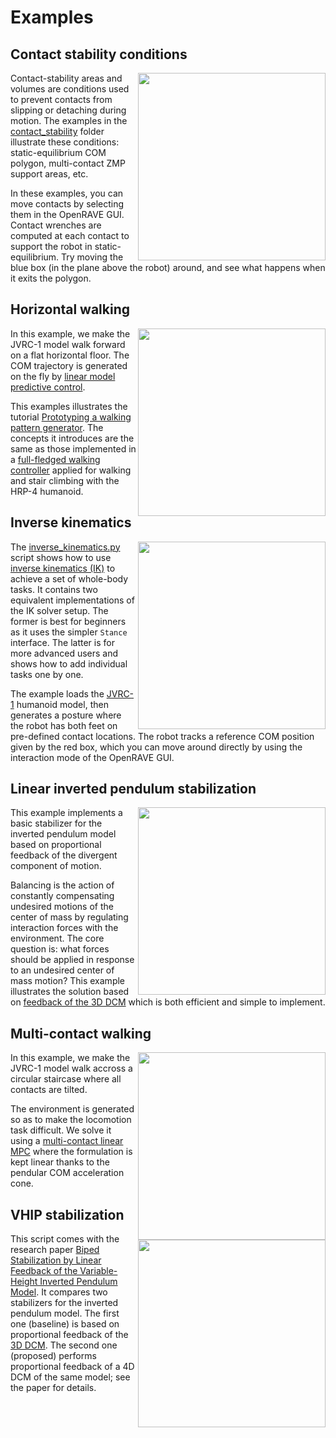 # Examples

## Contact stability conditions

<img align="right" src="../doc/src/images/static_equilibrium_polygon.png" width="300" />

Contact-stability areas and volumes are conditions used to prevent contacts
from slipping or detaching during motion. The examples in the
[contact\_stability](contact_stability/) folder illustrate these conditions:
static-equilibrium COM polygon, multi-contact ZMP support areas, etc.

In these examples, you can move contacts by selecting them in the OpenRAVE GUI.
Contact wrenches are computed at each contact to support the robot in
static-equilibrium. Try moving the blue box (in the plane above the robot)
around, and see what happens when it exits the polygon.

## Horizontal walking

<img align="right" src="../doc/src/images/horizontal_walking.png" width="300" />

In this example, we make the JVRC-1 model walk forward on a flat horizontal
floor. The COM trajectory is generated on the fly by [linear model predictive
control](https://scaron.info/doc/pymanoid/walking-pattern-generation.html#pymanoid.mpc.LinearPredictiveControl).

This examples illustrates the tutorial [Prototyping a walking pattern
generator](https://scaron.info/teaching/prototyping-a-walking-pattern-generator.html).
The concepts it introduces are the same as those implemented in a [full-fledged
walking controller](https://github.com/stephane-caron/lipm_walking_controller/)
applied for walking and stair climbing with the HRP-4 humanoid.

## Inverse kinematics

<img align="right" src="../doc/src/images/inverse_kinematics.png" width="300" />

The [inverse\_kinematics.py](inverse_kinematics.py) script shows how to use
[inverse kinematics (IK)](https://scaron.info/teaching/inverse-kinematics.html)
to achieve a set of whole-body tasks. It contains two equivalent
implementations of the IK solver setup. The former is best for beginners as it
uses the simpler ``Stance`` interface. The latter is for more advanced users
and shows how to add individual tasks one by one.

The example loads the
[JVRC-1](https://github.com/stephane-caron/openrave_models/tree/master/JVRC-1)
humanoid model, then generates a posture where the robot has both feet on
pre-defined contact locations. The robot tracks a reference COM position given
by the red box, which you can move around directly by using the interaction
mode of the OpenRAVE GUI.

## Linear inverted pendulum stabilization

<img align="right" src="../doc/src/images/pendulum_push.png" width="300" />

This example implements a basic stabilizer for the inverted pendulum model
based on proportional feedback of the divergent component of motion.

Balancing is the action of constantly compensating undesired motions of the
center of mass by regulating interaction forces with the environment. The core
question is: what forces should be applied in response to an undesired center
of mass motion? This example illustrates the solution based on [feedback of the
3D DCM](https://doi.org/10.1109/TRO.2015.2405592) which is both efficient and
simple to implement.

## Multi-contact walking

<img align="right" src="../doc/src/images/multi_contact_walking.png" width="300" />

In this example, we make the JVRC-1 model walk accross a circular staircase
where all contacts are tilted.

The environment is generated so as to make the locomotion task difficult. We
solve it using a [multi-contact linear
MPC](https://hal.archives-ouvertes.fr/hal-01349880/document) where the
formulation is kept linear thanks to the pendular COM acceleration cone.

## VHIP stabilization

<img align="right" src="../doc/src/images/pendulum_push.png" width="300" />

This script comes with the research paper [Biped Stabilization by Linear
Feedback of the Variable-Height Inverted Pendulum
Model](https://hal.archives-ouvertes.fr/hal-02289919v1/document). It compares
two stabilizers for the inverted pendulum model. The first one (baseline) is
based on proportional feedback of the [3D
DCM](https://doi.org/10.1109/TRO.2015.2405592). The second one (proposed)
performs proportional feedback of a 4D DCM of the same model; see the paper for
details.

